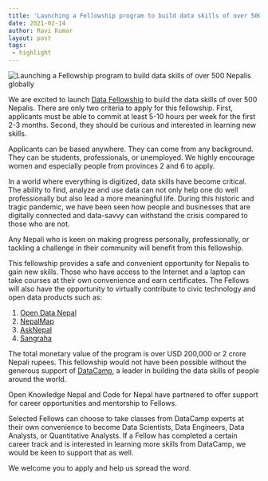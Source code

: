 ```yaml
---
title: 'Launching a Fellowship program to build data skills of over 500 Nepalis globally'
date: 2021-02-14
author: Ravi Kumar
layout: post
tags:
 - highlight
---
```


<img src="https://codefornepal.org/data-fellowship/assets/og-image.jpeg" alt="Launching a Fellowship program to build data skills of over 500 Nepalis globally">

We are excited to launch [Data Fellowship](https://codefornepal.org/data-fellowship/) to build the data skills of over 500 Nepalis. There are only two criteria to apply for this fellowship. First, applicants must be able to commit at least 5-10 hours per week for the first 2-3 months. Second, they should be curious and interested in learning new skills.

Applicants can be based anywhere. They can come from any background. They can be students, professionals, or unemployed. We highly encourage women and especially people from provinces 2 and 6 to apply.

In a world where everything is digitized, data skills have become critical. The ability to find, analyze and use data can not only help one do well professionally but also lead a more meaningful life. During this historic and tragic pandemic, we have been seen how people and businesses that are digitally connected and data-savvy can withstand the crisis compared to those who are not.

Any Nepali who is keen on making progress personally, professionally, or tackling a challenge in their community will benefit from this fellowship.

This fellowship provides a safe and convenient opportunity for Nepalis to gain new skills. Those who have access to the Internet and a laptop can take courses at their own convenience and earn certificates. The Fellows will also have the opportunity to virtually contribute to civic technology and open data products such as:

1. [Open Data Nepal](https://opendatanepal.com/)
1. [NepalMap](https://nepalmap.org/)
1. [AskNepal](https://asknepal.info/)
1. [Sangraha](http://sangraha.org/)

The total monetary value of the program is over USD 200,000 or 2 crore Nepali rupees. This fellowship would not have been possible without the generous support of [DataCamp](https://datacamp.com), a leader in building the data skills of people around the world. 

Open Knowledge Nepal and Code for Nepal have partnered to offer support for career opportunities and mentorship to Fellows.

Selected Fellows can choose to take classes from DataCamp experts at their own convenience to become Data Scientists, Data Engineers, Data Analysts, or Quantitative Analysts. If a Fellow has completed a certain career track and is interested in learning more skills from DataCamp, we would be keen to support that as well.

We welcome you to apply and help us spread the word. 
